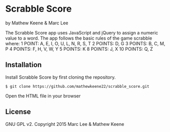 Scrabble Score
=============

by Mathew Keene & Marc Lee

The Scrabble Score app uses JavaScript and jQuery to assign a numeric value to a word. The app follows the basic rules of the game scrabble where:
1 POINT: A, E, I, O, U, L, N, R, S, T
2 POINTS:  D, G
3 POINTS:  B, C, M, P
4 POINTS:  F, H, V, W, Y
5 POINTS:  K
8 POINTS:  J, X
10 POINTS: Q, Z


Installation
------------

Install Scrabble Score by first cloning the repository.  
```
$ git clone https://github.com/mathewkeene22/scrabble_score.git
```
Open the HTML file in your browser

License
-------

GNU GPL v2. Copyright 2015 Marc Lee & Mathew Keene
